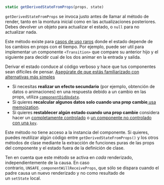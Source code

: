 ```jsx
static getDerivedStateFromProps(props, state)
```

`getDerivedStateFromProps` se invoca justo antes de llamar al método de render, tanto en la montura inicial como en las actualizaciones posteriores. Debes devolver un objeto para actualizar el estado, o `null` para no actualizar nada.

Este método existe para [casos de uso raros](https://es.reactjs.org/blog/2018/06/07/you-probably-dont-need-derived-state.html#when-to-use-derived-state) donde el estado depende de los cambios en props con el tiempo. Por ejemplo, puede ser util para implementar un componente `<Transition>` que compare su anterior hijo y el siguiente para decidir cual de los dos animar en la entrada y salida.

Derivar el estado conduce al código verboso y hace que tus componentes sean difíciles de pensar. [Asegúrate de que estás familiarizado con alternativas más simples](https://es.reactjs.org/blog/2018/06/07/you-probably-dont-need-derived-state.html)

-   Si necesitas **realizar un efecto secundario** (por ejemplo, obtención de datos o animaciones) en una respuesta debido a un cambio en las props, utiliza [`componentDidUpdate`](https://es.reactjs.org/docs/react-component.html#componentdidupdate).
-   Si quieres **recalcular algunos datos solo cuando una prop cambie**,[usa memoization](https://es.reactjs.org/blog/2018/06/07/you-probably-dont-need-derived-state.html#what-about-memoization).
-   Si quieres **restablecer algún estado cuando una prop cambie** considera hacer un [completamente controlado](https://es.reactjs.org/blog/2018/06/07/you-probably-dont-need-derived-state.html#recommendation-fully-controlled-component) o [un componente no controlado con una `key`](https://es.reactjs.org/blog/2018/06/07/you-probably-dont-need-derived-state.html#recommendation-fully-uncontrolled-component-with-a-key).

Este método no tiene acceso a la instancia del componente. Si quieres, puedes reutilizar algún código entre `getDerivedStateFromProps()` y los otros métodos de clase mediante la extracción de funciones puras de las props del componente y el estado fuera de la definición de clase.

Ten en cuenta que este método se activa en _cada_ renderizado, independientemente de la causa. En caso contrario, `UNSAFE_componentWillReceiveProps`, que sólo se dispara cuando el padre causa un nuevo renderizado y no como resultado de un `setState` local.